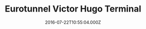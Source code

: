 ---
date: 2016-07-22T10:55:04.000Z
title: Eurotunnel Victor Hugo Terminal
latitude: 51.09500584359605
longitude: 1.1229658126831055
category: checkin
---